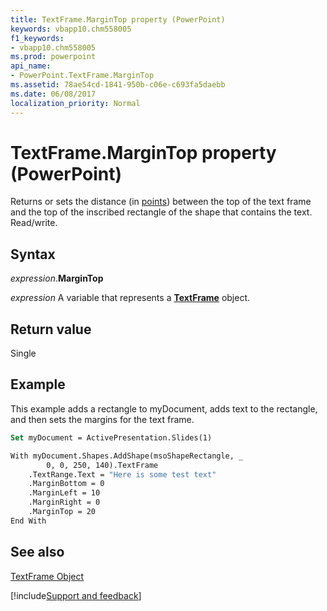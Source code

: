 ```yaml
---
title: TextFrame.MarginTop property (PowerPoint)
keywords: vbapp10.chm558005
f1_keywords:
- vbapp10.chm558005
ms.prod: powerpoint
api_name:
- PowerPoint.TextFrame.MarginTop
ms.assetid: 78ae54cd-1841-950b-c06e-c693fa5daebb
ms.date: 06/08/2017
localization_priority: Normal
---
```



# TextFrame.MarginTop property (PowerPoint)

Returns or sets the distance (in [points](../language/glossary/vbe-glossary.md#point)) between the top of the text frame and the top of the inscribed rectangle of the shape that contains the text. Read/write.


## Syntax

_expression_.**MarginTop**

_expression_ A variable that represents a **[TextFrame](PowerPoint.TextFrame.md)** object.


## Return value

Single


## Example

This example adds a rectangle to myDocument, adds text to the rectangle, and then sets the margins for the text frame.


```vb
Set myDocument = ActivePresentation.Slides(1)

With myDocument.Shapes.AddShape(msoShapeRectangle, _
        0, 0, 250, 140).TextFrame
    .TextRange.Text = "Here is some test text"
    .MarginBottom = 0
    .MarginLeft = 10
    .MarginRight = 0
    .MarginTop = 20
End With
```


## See also


[TextFrame Object](PowerPoint.TextFrame.md)

[!include[Support and feedback](~/includes/feedback-boilerplate.md)]